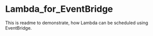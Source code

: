 # Lambda_for_EventBridge

This is readme to demonstrate, how Lambda can be scheduled using EventBridge.
